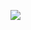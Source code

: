 



<p>
<img src="https://img.shields.io/static/v1?label=Program&message=C,Assembly&color=blue"/>

</p>


